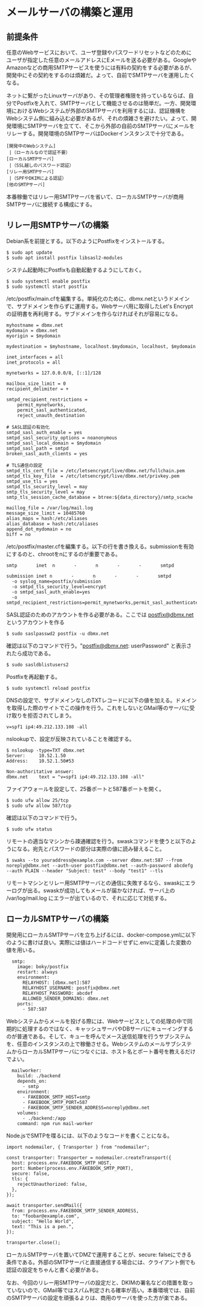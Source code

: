 # メールサーバの構築と運用

## 前提条件

任意のWebサービスにおいて、ユーザ登録やパスワードリセットなどのためにユーザが指定した任意のメールアドレスにEメールを送る必要がある。GoogleやAmazonなどの商用SMTPサービスを使うには有料の契約をする必要があるが、開発中にその契約をするのは煩雑だ。よって、自前でSMTPサーバを運用したくなる。

ネットに繋がったLinuxサーバがあり、その管理者権限を持っているならば、自分でPostfixを入れて、SMTPサーバとして機能させるのは簡単だ。一方、開発環境におけるWebシステムが外部のSMTPサーバを利用するには、認証機構をWebシステム側に組み込む必要があるが、それの煩雑さを避けたい。よって、開発環境にSMTPサーバを立てて、そこから外部の自前のSMTPサーバにメールをリレーする。開発環境のSMTPサーバはDockerインスタンスで十分である。

```
[開発中のWebシステム]
 |（ローカルなので認証不要）
[ローカルSMTPサーバ]
 |（SSL越しのパスワード認証）
[リレー用SMTPサーバ]
 |（SPFやDKIMによる認証）
[他のSMTPサーバ]
```

本番稼働ではリレー用SMTPサーバを省いて、ローカルSMTPサーバが商用SMTPサーバに接続する構成にする。

## リレー用SMTPサーバの構築

Debian系を前提とする。以下のようにPostfixをインストールする。

```
$ sudo apt update
$ sudo apt install postfix libsasl2-modules
```

システム起動時にPostfixも自動起動するようにしておく。

```
$ sudo systemctl enable postfix
$ sudo systemctl start postfix
```

/etc/postfix/main.cfを編集する。単純化のために、dbmx.netというドメインで、サブドメインを作らずに運用する。Webサーバ用に取得したLet's Encryptの証明書を再利用する。サブドメインを作らなければそれが容易になる。

```
myhostname = dbmx.net
mydomain = dbmx.net
myorigin = $mydomain

mydestination = $myhostname, localhost.$mydomain, localhost, $mydomain

inet_interfaces = all
inet_protocols = all

mynetworks = 127.0.0.0/8, [::1]/128

mailbox_size_limit = 0
recipient_delimiter = +

smtpd_recipient_restrictions =
    permit_mynetworks,
    permit_sasl_authenticated,
    reject_unauth_destination

# SASL認証の有効化
smtpd_sasl_auth_enable = yes
smtpd_sasl_security_options = noanonymous
smtpd_sasl_local_domain = $mydomain
smtpd_sasl_path = smtpd
broken_sasl_auth_clients = yes

# TLS通信の設定
smtpd_tls_cert_file = /etc/letsencrypt/live/dbmx.net/fullchain.pem
smtpd_tls_key_file  = /etc/letsencrypt/live/dbmx.net/privkey.pem
smtpd_use_tls = yes
smtpd_tls_security_level = may
smtp_tls_security_level = may
smtp_tls_session_cache_database = btree:${data_directory}/smtp_scache

maillog_file = /var/log/mail.log
message_size_limit = 10485760
alias_maps = hash:/etc/aliases
alias_database = hash:/etc/aliases
append_dot_mydomain = no
biff = no
```

/etc/postfix/master.cfを編集する。以下の行を書き換える。submissionを有効にするのと、chrootをnにするのが重要である。

```
smtp       inet  n       -       n       -       -       smtpd

submission inet n       -       n       -       -       smtpd
  -o syslog_name=postfix/submission
  -o smtpd_tls_security_level=encrypt
  -o smtpd_sasl_auth_enable=yes
  -o smtpd_recipient_restrictions=permit_mynetworks,permit_sasl_authenticated,reject_unauth_destination
```

SASL認証のためのアカウントを作る必要がある。ここでは postfix@dbmx.net というアカウントを作る

```
$ sudo saslpasswd2 postfix -u dbmx.net
```

確認は以下のコマンドで行う。"postfix@dbmx.net: userPassword" と表示されたら成功である。

```
$ sudo sasldblistusers2
```

Postfixを再起動する。

```
$ sudo systemctl reload postfix
```

DNSの設定で、サブドメインなしのTXTレコードに以下の値を加える。ドメインを取得した際のサイトでこの操作を行う。これをしないとGMail等のサーバに受け取りを拒否されてしまう。

```
v=spf1 ip4:49.212.133.108 -all
```

nslookupで、設定が反映されていることを確認する。

```
$ nslookup -type=TXT dbmx.net
Server:		10.52.1.50
Address:	10.52.1.50#53

Non-authoritative answer:
dbmx.net	text = "v=spf1 ip4:49.212.133.108 -all"
```

ファイアウォールを設定して、25番ポートと587番ポートを開く。

```
$ sudo ufw allow 25/tcp
$ sudo ufw allow 587/tcp
```

確認は以下のコマンドで行う。

```
$ sudo ufw status
```

リモートの適当なマシンから疎通確認を行う。swaskコマンドを使うと以下のようになる。宛先とパスワードの部分は実際の値に読み替えること。

```
$ swaks --to youraddress@example.com --server dbmx.net:587 --from noreply@dbmx.net --auth-user postfix@dbmx.net --auth-password abcdefg --auth PLAIN --header "Subject: test" --body "test1" --tls
```

リモートマシンとリレー用SMTPサーバとの通信に失敗するなら、swaskにエラーログが出る。swaskが成功してもメールが届かなければ、サーバ上の /var/log/mail.log にエラーが出ているので、それに応じて対処する。

## ローカルSMTPサーバの構築

開発用にローカルSMTPサーバを立ち上げるには、docker-compose.ymlに以下のように書けば良い。実際には値はハードコードせずに.envに定義した変数の値を用いる。

```
  smtp:
    image: boky/postfix
    restart: always
    environment:
      RELAYHOST: [dbmx.net]:587
      RELAYHOST_USERNAME: postfix@dbmx.net
      RELAYHOST_PASSWORD: abcdef
      ALLOWED_SENDER_DOMAINS: dbmx.net
    ports:
      - 587:587
```

Webシステムからメールを投げる際には、Webサービスとしての処理の中で同期的に処理するのではなく、キャッシュサーバやDBサーバにキューイングするのが普通である。そして、キューを呼んでメース送信処理を行うサブシステムを、任意のインスタンスの上で稼働させる。WebシステムのメールサブシステムからローカルSMTPサーバにつなぐには、ホスト名とポート番号を教えるだけでよい。

```
  mailworker:
    build: ./backend
    depends_on:
      - smtp
    environment:
      - FAKEBOOK_SMTP_HOST=smtp
      - FAKEBOOK_SMTP_PORT=587
      - FAKEBOOK_SMTP_SENDER_ADDRESS=noreply@dbmx.net
    volumes:
      - ./backend:/app
    command: npm run mail-worker
```

Node.jsでSMTPを喋るには、以下のようなコードを書くことになる。

```
import nodemailer, { Transporter } from "nodemailer";

const transporter: Transporter = nodemailer.createTransport({
  host: process.env.FAKEBOOK_SMTP_HOST,
  port: Number(process.env.FAKEBOOK_SMTP_PORT),
  secure: false,
  tls: {
    rejectUnauthorized: false,
  },
});

await transporter.sendMail({
  from: process.env.FAKEBOOK_SMTP_SENDER_ADDRESS,
  to: "foobar@example.com",
  subject: "Hello World",
  text: "This is a pen.",
});

transporter.close();
```

ローカルSMTPサーバを置いてDMZで運用することが、secure: falseにできる条件である。外部のSMTPサーバと直接通信する場合には、クライアント側でも認証の設定をちゃんと書く必要がある。

なお、今回のリレー用SMTPサーバの設定だと、DKIMの署名などの措置を取っていないので、GMail等ではスパム判定される確率が高い。本番環境では、自前のSMTPサーバの設定を頑張るよりは、商用のサーバを使った方が楽である。
